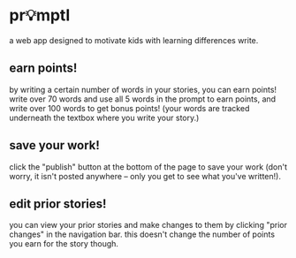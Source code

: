 # pr💡mptl

a web app designed to motivate kids with learning differences write.

## earn points!
by writing a certain number of words in your stories, you can earn points! write over 70 words and use all 5 words in the prompt to earn points, and write over 100 words to get bonus points! (your words are tracked underneath the textbox where you write your story.)

## save your work!
click the "publish" button at the bottom of the page to save your work (don't worry, it isn't posted anywhere – only you get to see what you've written!).

## edit prior stories!
you can view your prior stories and make changes to them by clicking "prior changes" in the navigation bar. this doesn't change the number of points you earn for the story though.
